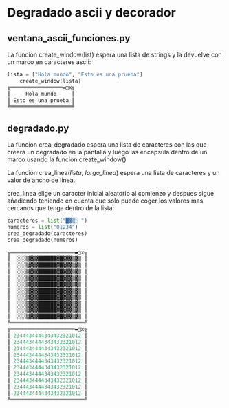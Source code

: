 # Degradado ascii y decorador

## ventana_ascii_funciones.py

La función create_window(list) espera una lista de strings y la devuelve con un marco en caracteres ascii:

```python
lista = ["Hola mundo", "Esto es una prueba"]
    create_window(lista)
╔═════════════════▬□x╗
║     Hola mundo     ║
║ Esto es una prueba ║
╚════════════════════╝    
```

## degradado.py

La funcion crea_degradado espera una lista de caracteres con las que creara un degradado en la pantalla y luego las encapsula dentro de un marco usando la funcion create_window()

La función crea_linea(*lista*, *largo_linea*) espera una lista de caracteres y un valor de ancho de linea.

crea_linea elige un caracter inicial aleatorio al comienzo y despues sigue añadiendo teniendo en cuenta que solo puede coger los valores mas cercanos que tenga dentro de la lista:

```python
caracteres = list("█▓▒░ ")
numeros = list("01234")
crea_degradado(caracteres)
crea_degradado(numeros)

╔═════════════════════▬□x╗
║  ░░░▒▓▓▓██████▓█▓▓▓▒▓▒ ║
║  ░░░▒▓▓▓██████▓█▓▓▓▒▓▒ ║
║  ░░░▒▓▓▓██████▓█▓▓▓▒▓▒ ║
║  ░░░▒▓▓▓██████▓█▓▓▓▒▓▒ ║
║  ░░░▒▓▓▓██████▓█▓▓▓▒▓▒ ║
║  ░░░▒▓▓▓██████▓█▓▓▓▒▓▒ ║
║  ░░░▒▓▓▓██████▓█▓▓▓▒▓▒ ║
║  ░░░▒▓▓▓██████▓█▓▓▓▒▓▒ ║
║  ░░░▒▓▓▓██████▓█▓▓▓▒▓▒ ║
║  ░░░▒▓▓▓██████▓█▓▓▓▒▓▒ ║
╚════════════════════════╝
╔═════════════════════▬□x╗
║ 2344434444343432321012 ║
║ 2344434444343432321012 ║
║ 2344434444343432321012 ║
║ 2344434444343432321012 ║
║ 2344434444343432321012 ║
║ 2344434444343432321012 ║
║ 2344434444343432321012 ║
║ 2344434444343432321012 ║
║ 2344434444343432321012 ║
║ 2344434444343432321012 ║
╚════════════════════════╝
```